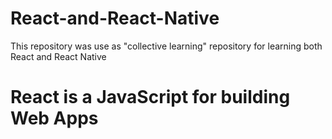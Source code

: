 # React-and-React-Native
This repository was use as "collective learning" repository for learning both React and React Native
# React is a JavaScript for building Web Apps

